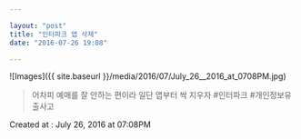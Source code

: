 ```yaml
---

layout: "post"  
title: "인터파크 앱 삭제"  
date: "2016-07-26 19:08"

---
```


![Images]({{ site.baseurl }}/media/2016/07/July_26__2016_at_0708PM.jpg)

> 어차피 예매를 잘 안하는 편이라 일단 앱부터 싹 지우자 #인터파크 #개인정보유출사고

Created at : July 26, 2016 at 07:08PM
